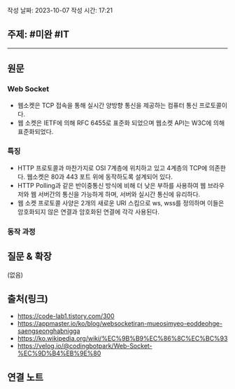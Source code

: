 작성 날짜: 2023-10-07
작성 시간: 17:21

## 주제: #미완 #IT 


----
## 원문
### Web Socket 
- 웹소켓은 TCP 접속을 통해 실시간 양방향 통신을 제공하는 컴퓨터 통신 프로토콜이다.
- 웹 소켓은 IETF에 의해 RFC 6455로 표준화 되었으며 웹소켓 API는 W3C에 의해 표준화되었다.

### 특징
- HTTP 프로토콜과 마찬가지로 OSI 7계층에 위치하고 있고 4계층의 TCP에 의존한다. 웹소켓은 80과 443 포트 위에 동작하도록 설계되어 있다.
- HTTP Polling과 같은 반이중통신 방식에 비해 더 낮은 부하를 사용하여 웹 브라우저와 웹 서버간의 통신을 가능하게 하며, 서버와 실시간 통신에 유리하다.
- 웹 소켓 프로토콜 사양은 2개의 새로운 URI 스킴으로 ws, wss를 정의하며 이들은 암호화되지 않은 연결과 암호화된 연결에 각각 사용된다.

### 동작 과정

## 질문 & 확장

(없음)

## 출처(링크)
- https://code-lab1.tistory.com/300
- https://appmaster.io/ko/blog/websocketiran-mueosimyeo-eoddeohge-saengseonghabnigga
- https://ko.wikipedia.org/wiki/%EC%9B%B9%EC%86%8C%EC%BC%93
- https://velog.io/@codingbotpark/Web-Socket-%EC%9D%B4%EB%9E%80
## 연결 노트










